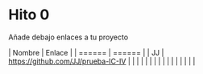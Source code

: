 # Hito 0


Añade debajo enlaces a tu proyecto


| Nombre | Enlace |
| ====== | ====== |
|   JJ   | https://github.com/JJ/prueba-IC-IV |
|        |        |
|        |        |
|        |        |
|        |        |
|        |        |

